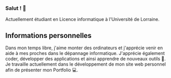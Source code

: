 ### Salut ! 👋

Actuellement étudiant en Licence informatique à l'Université de Lorraine.

## Informations personnelles

Dans mon temps libre, j'aime monter des ordinateurs et j'apprécie venir en aide à mes proches dans le dépannage informatique. J'apprécie également coder, développer des applications et ainsi apprendre de nouveaux outils 🔨. Je travaille actuellement dans le développement de mon site web personnel afin de présenter mon Portfolio 💻.

